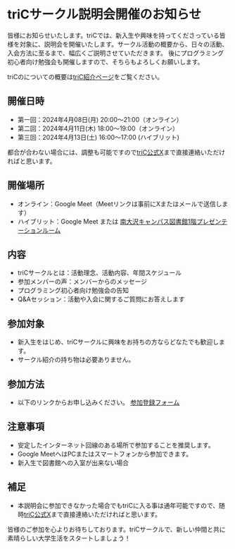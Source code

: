 # triCサークル説明会開催のお知らせ
皆様にお知らせいたします。triCでは、新入生や興味を持ってくださっている皆様を対象に、説明会を開催いたします。サークル活動の概要から、日々の活動、入会方法に至るまで、幅広くご説明させていただきます。
後にプログラミング初心者向け勉強会も開催しますので、そちらもよろしくお願いします。

triCのについての概要は[triC紹介ページ](https://tric-tmu.github.io/triC/)をご覧ください。

## 開催日時
- 第一回：2024年4月08日(月) 20:00～21:00（オンライン）
- 第二回：2024年4月11日(木) 18:00～19:00（オンライン）
- 第三回：2024年4月13日(土) 16:00～17:00 (ハイブリット)<!--GDSCの勉強会のあとにやっちゃう予定-->

都合が合わない場合には、調整も可能ですので[triC公式X](https://twitter.com/triC_PR)まで直接連絡いただければと思います。

## 開催場所
- オンライン：Google Meet（Meetリンクは事前にXまたはメールで送信します）
- ハイブリット：Google Meet または [南大沢キャンパス図書館1階プレゼンテーションルーム](https://www.lib.tmu.ac.jp/minami-osawa/guide.html)

## 内容
- triCサークルとは：活動理念、活動内容、年間スケジュール
- 参加メンバーの声：メンバーからのメッセージ
- プログラミング初心者向け勉強会の告知
- Q&Aセッション：活動や入会に関するご質問にお答えします

## 参加対象
- 新入生をはじめ、triCサークルに興味をお持ちの方ならどなたでも歓迎します。
- サークル紹介の持ち物は必要ありません。

## 参加方法
- 以下のリンクからお申し込みください。
  [参加登録フォーム](後で準備する)

## 注意事項
- 安定したインターネット回線のある場所で参加することを推奨します。
- Google MeetへはPCまたはスマートフォンから参加できます。
- 新入生で図書館への入室が出来ない場合

## 補足
- 本説明会に参加できなかった場合でもtriCに入る事は通年可能ですので、随時[triC公式X](https://twitter.com/triC_PR)まで直接連絡いただければと思います。

皆様のご参加を心よりお待ちしております。triCサークルで、新しい仲間と共に素晴らしい大学生活をスタートしましょう！
